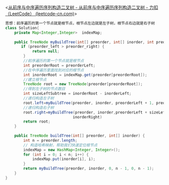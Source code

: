 <[从前序与中序遍历序列构造二叉树 - 从前序与中序遍历序列构造二叉树 - 力扣（LeetCode） (leetcode-cn.com)](https://leetcode-cn.com/problems/construct-binary-tree-from-preorder-and-inorder-traversal/solution/cong-qian-xu-yu-zhong-xu-bian-li-xu-lie-gou-zao-9/)>

```java
思想：前序遍历的第一个节点就是根节点，根节点左边就是左子树，根节点右边就是右子树
class Solution{
    private Map<Integer,Integer>  indexMap;
    
    public TreeNode myBuildTree(int[] preorder, int[] inorder, int preorderLeft, int preorderRight, int inorderLeft, int inorderRight) {
       if (preorder_left > preorder_right) {
            return null;
        }
        //前序遍历的第一个节点就是根节点
        int preorderRoot = preorderLeft;
        //在中序遍历里面找到对应的根节点
        int inorderRoot = indexMap.get(preorder[preorderRoot]);
        //建立根节点
        TreeNode root = new TreeNode(preorder[preorderRoot]);
        //得到左子树的节点数目
        int sizeLeftSubtree = inorderRoot - inorderLeft;
        //递归构造左子树
        root.left=myBuildTree(preorder, inorder, preorderLeft + 1, preorderLeft + sizeLeftSubtree, inorderLeft, inorderRoot - 1)
        //递归构造右子树
        root.right=myBuildTree(preorder, inorder,preorderLeft + sizeLeftSubtree+1,preorderRight,inorderRoot+1,
                              inorderRight)
        return root;
    }
        
    public TreeNode buildTree(int[] preorder, int[] inorder) {
        int n = preorder.length;
        // 构造哈希映射，帮助我们快速定位根节点
        indexMap = new HashMap<Integer, Integer>();
        for (int i = 0; i < n; i++) {
            indexMap.put(inorder[i], i);
        }
        return myBuildTree(preorder, inorder, 0, n - 1, 0, n - 1);
    }
}
```

